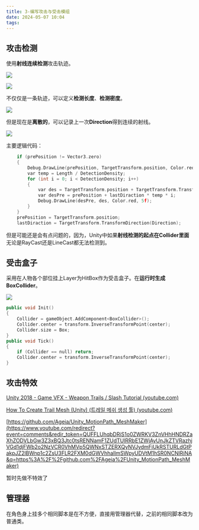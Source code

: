 ```yaml
---
title: 3-编写攻击与受击模组
date: 2024-05-07 10:04
tags:
---
```

## 攻击检测

使用**射线连续检测**攻击轨迹。

![](images/posts/Pasted%20image%2020240507142849.png)

![](images/posts/Pasted%20image%2020240507142845.png)

不仅仅是一条轨迹，可以定义**检测长度**、**检测密度**。

![](images/posts/Pasted%20image%2020240507161643.png)

但是现在是**离散的**，可以记录上一次**Direction**得到连续的射线。

![](images/posts/Pasted%20image%2020240507164424.png)

主要逻辑代码：

```cpp
    if (prePosition != Vector3.zero)  
    {            
	    Debug.DrawLine(prePosition, TargetTransform.position, Color.red, 5f);  
		var temp = Length / DetectionDensity;  
		for (int i = 0; i < DetectionDensity; i++)  
		{                
			var des = TargetTransform.position + TargetTransform.TransformDirection(Direction) * temp * i;  
			var desPre = prePosition + lastDiraction * temp * i;  
			Debug.DrawLine(desPre, des, Color.red, 5f);  
		}        
	}        
	prePosition = TargetTransform.position;  
	lastDiraction = TargetTransform.TransformDirection(Direction);  
```

但是可能还是会有点问题的，因为，Unity中如果**射线检测的起点在Collider里面**无论是RayCast还是LineCast都无法检测到。

## 受击盒子

采用在人物各个部位挂上Layer为HitBox作为受击盒子。在**运行时生成BoxCollider**。

![](images/posts/Pasted%20image%2020240507154209.png)

```cpp
public void Init()  
{  
    Collider = gameObject.AddComponent<BoxCollider>();  
    Collider.center = transform.InverseTransformPoint(center);  
    Collider.size = Box;  
}
public void Tick()  
{  
    if (Collider == null) return;  
    Collider.center = transform.InverseTransformPoint(center);  
}
```

## 攻击特效

[Unity 2018 - Game VFX - Weapon Trails / Slash Tutorial (youtube.com)](https://www.youtube.com/watch?v=c8hijUge7IY)

[How To Create Trail Mesh (Unity) (트레일 메쉬 생성 툴) (youtube.com)](https://www.youtube.com/watch?v=mRDcL3MDzXw)

[https://github.com/Ageia/Unity_MotionPath_MeshMaker](https://www.youtube.com/redirect?event=comments&redir_token=QUFFLUhqbDRiS1o0ZWRKV3ZnVHhHNDRZaXhZODVLbGw3Z3xBQ3Jtc0tsRENNamF1ZUdTUlRRbE1ZWjAyUnJkZTVRazhjVGd1djFWb2o2NzVCR0VhMVp5QWNxSTZERXQyNVJydmFjUkRSTURLdGtPakpJZ2lBWnp1c2ZsU3FLR2FXM0dGWVhhallmSWpyUDVtM1hSR0NCNlRiNA&q=https%3A%2F%2Fgithub.com%2FAgeia%2FUnity_MotionPath_MeshMaker)

暂时先做不特效了

## 管理器

在角色身上挂多个相同脚本是在不方便，直接用管理器代替，之前的相同脚本改为普通类。



